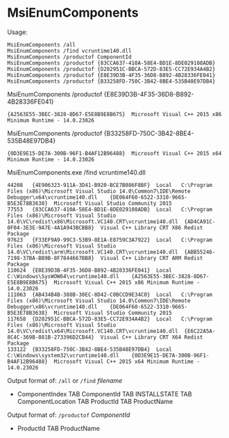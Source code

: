 # MsiEnumComponents

Usage:
```
MsiEnumComponents /all
MsiEnumComponents /find vcruntime140.dll
MsiEnumComponents /productof ComponentId
MsiEnumComponents /productof {83CCA637-410A-58E4-BD1E-8DE029108ADB}
MsiEnumComponents /productof {D282951C-BBCA-572D-83E5-CC72E934A4B2}
MsiEnumComponents /productof {E8E39D3B-4F35-36D8-B892-4B28336FE041}
MsiEnumComponents /productof {B33258FD-750C-3B42-8BE4-535B48E97DB4}
```

MsiEnumComponents /productof {E8E39D3B-4F35-36D8-B892-4B28336FE041}
```
{A2563E55-3BEC-3828-8D67-E5E8B9E8B675}  Microsoft Visual C++ 2015 x86 Minimum Runtime - 14.0.23026
```

MsiEnumComponents /productof {B33258FD-750C-3B42-8BE4-535B48E97DB4}
```
{0D3E9E15-DE7A-300B-96F1-B4AF12B96488}  Microsoft Visual C++ 2015 x64 Minimum Runtime - 14.0.23026
```

MsiEnumComponents.exe /find vcruntime140.dll
```
44208	{4E906323-911A-3D41-B920-BCE7B086F8BF}	Local	C:\Program Files (x86)\Microsoft Visual Studio 14.0\Common7\IDE\Remote Debugger\x64\vcruntime140.dll	{DE064F60-6522-3310-9665-B5E3E78B3638}	Microsoft Visual Studio Community 2015
77553	{83CCA637-410A-58E4-BD1E-8DE029108ADB}	Local	C:\Program Files (x86)\Microsoft Visual Studio 14.0\VC\redist\x86\Microsoft.VC140.CRT\vcruntime140.dll	{AD4CA91C-0F04-3E3E-9A7E-4A1A943BCBB8}	Visual C++ Library CRT X86 Redist Package
97623	{F33EF9A9-99C3-53B9-8E1A-E8759C3A7922}	Local	C:\Program Files (x86)\Microsoft Visual Studio 14.0\VC\redist\arm\Microsoft.VC140.CRT\vcruntime140.dll	{ABB55246-7198-37BA-BB9B-8F7844667BB8}	Visual C++ Library CRT ARM Redist Package
110624	{E8E39D3B-4F35-36D8-B892-4B28336FE041}	Local	C:\Windows\SysWOW64\vcruntime140.dll	{A2563E55-3BEC-3828-8D67-E5E8B9E8B675}	Microsoft Visual C++ 2015 x86 Minimum Runtime - 14.0.23026
111063	{AB434B4B-388B-30EC-8D42-C0BCCD9E34C0}	Local	C:\Program Files (x86)\Microsoft Visual Studio 14.0\Common7\IDE\Remote Debugger\x86\vcruntime140.dll	{DE064F60-6522-3310-9665-B5E3E78B3638}	Microsoft Visual Studio Community 2015
117658	{D282951C-BBCA-572D-83E5-CC72E934A4B2}	Local	C:\Program Files (x86)\Microsoft Visual Studio 14.0\VC\redist\x64\Microsoft.VC140.CRT\vcruntime140.dll	{E6C22A5A-8C4C-369B-881B-273396D2CB44}	Visual C++ Library CRT X64 Redist Package
133122	{B33258FD-750C-3B42-8BE4-535B48E97DB4}	Local	C:\Windows\system32\vcruntime140.dll	{0D3E9E15-DE7A-300B-96F1-B4AF12B96488}	Microsoft Visual C++ 2015 x64 Minimum Runtime - 14.0.23026
```

Output format of: `/all` or `/find` *filename*
- ComponentIndex TAB ComponentId TAB INSTALLSTATE TAB ComponentLocation TAB ProductId TAB ProductName

Output format of: `/productof` *ComponentId*
- ProductId TAB ProductName
